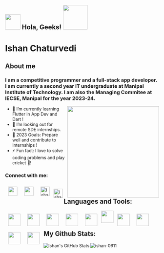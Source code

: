 <h2> <img src="https://media.giphy.com/media/hvRJCLFzcasrR4ia7z/giphy.gif" width="50"> Hola, Geeks! <img src="https://i.pinimg.com/originals/8a/a4/59/8aa4595fb24b6ed585dddac4622b2445.gif" width="80"></h2> 

<h1> Ishan Chaturvedi </h1>

## **About me**
### I am a competitive programmer and a full-stack app developer. I am currently a second year IT undergraduate at Manipal Institute of Technology. I am also the Managing Commitee  at IECSE, Manipal for the year 2023-24.
<img align='right' src="https://user-images.githubusercontent.com/59651136/113977552-6133d000-9860-11eb-8e0e-dd697f931273.gif" width="300">


- 🌱 I’m currently learning Flutter in App Dev and Dart !
- 👯 I’m looking out for remote SDE internships.
- 🥅 2023 Goals: Prepare well and contribute to Internships !
- ⚡ Fun fact: I love to solve coding problems and play cricket :star_struck:!

 ### Connect with me:
<p>
  <a href="https://www.linkedin.com/in/ishan-chaturvedi-8b4a6b237/" rel="nofollow noreferrer">
   <img align="left" src="https://cdn.jsdelivr.net/gh/devicons/devicon/icons/linkedin/linkedin-original.svg" width="30px" style="padding: 10px;"/>
  </a> &nbsp; 
  <a href="https://github.com/ishan-0611" rel="nofollow noreferrer">
    <img align="left" src="https://cdn.jsdelivr.net/gh/devicons/devicon/icons/github/github-original.svg" width="30px" style="padding: 10px;" />
  </a> &nbsp;
 <a href="https://codeforces.com/profile/ishan0611" target="blank"><img align="left" src="https://img.icons8.com/external-tal-revivo-color-tal-revivo/96/000000/external-codeforces-programming-competitions-and-contests-programming-community-logo-color-tal-revivo.png" alt="ishan0611" width="30" style="padding: 10px;" /></a>
<a href="https://www.codechef.com/users/ishan0611" target="blank"><img align="left" src="https://img.icons8.com/color/144/000000/codechef.png" alt="ishan0611"  width="30" /></a>

</p>

##  Languages and Tools:
<div>
<img align="left" src="https://cdn.jsdelivr.net/gh/devicons/devicon/icons/vscode/vscode-original.svg" width="40px" style="padding: 10px;" />
<img align="left" src="https://cdn.jsdelivr.net/gh/devicons/devicon/icons/cplusplus/cplusplus-original.svg" width="40px" style="padding: 10px;"/>
<img align="left" src="https://cdn.jsdelivr.net/gh/devicons/devicon/icons/flutter/flutter-original.svg" width="40px" style="padding: 10px;"/>
<img align="left" src="https://cdn.jsdelivr.net/gh/devicons/devicon/icons/dart/dart-original.svg" width="40px" style="padding: 10px;"/>
<img align="left" src="https://cdn.jsdelivr.net/gh/devicons/devicon/icons/androidstudio/androidstudio-original.svg" width="40px" style="padding: 10px;" />
<img align="left" src="https://cdn.jsdelivr.net/gh/devicons/devicon/icons/gradle/gradle-plain.svg" width="40" height="40"/>
<img align="left" src="https://cdn.jsdelivr.net/gh/devicons/devicon/icons/git/git-original.svg" width="40px" style="padding: 10px;" />
<img align="left" src="https://cdn.jsdelivr.net/gh/devicons/devicon/icons/github/github-original.svg" width="40px" style="padding: 10px;" />
<img align="left" src="https://cdn.jsdelivr.net/gh/devicons/devicon/icons/java/java-original-wordmark.svg" width="40px" style="padding: 10px;" />
<img align="left" src="https://cdn.jsdelivr.net/gh/devicons/devicon/icons/android/android-original.svg" width="40px" style="padding: 10px;"/>    
<div>
<div>
<div>
 <br />
<br />

## My Github Stats:
<img align="left" alt="Ishan's GitHub Stats" src="https://github-readme-stats.vercel.app/api?username=ishan-0611&show_icons=true&hide_border=false&title_color=ff652f&icon_color=FFE400&bg_color=09131B&text_color=ffffff&border_color=0c1a25" />
<img align="center" src="https://github-readme-stats.vercel.app/api/top-langs?username=ishan-0611&show_icons=true&locale=en&layout=compact&theme=radical" alt="ishan-0611" />


